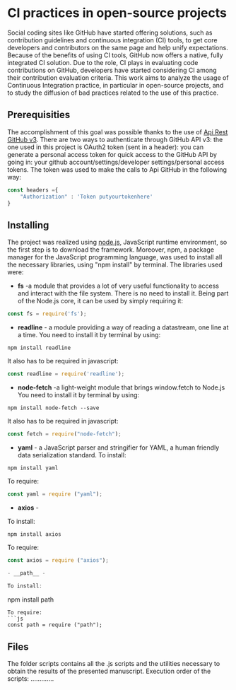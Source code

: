 # CI practices in open-source projects

Social coding sites like GitHub have started offering solutions, such as contribution guidelines and continuous integration (CI) tools, to get core developers and contributors
on the same page and help unify expectations. Because of the benefits of using CI tools, GitHub now offers a native, fully integrated CI solution. Due to the role, CI plays in evaluating code contributions on
GitHub, developers have started considering CI among their contribution evaluation criteria. This work aims to analyze the usage of Continuous Integration practice, in particular in open-source projects, and to study the diffusion of bad practices related to the use of this practice.

## Prerequisities

The accomplishment of this goal was possible thanks to  the use of [Api Rest GitHub v3](https://developer.github.com/v3/). There are two ways to authenticate through GitHub API v3: the one used in this project is OAuth2 token (sent in a header): you can generate a personal
access token for quick access to the GitHub API by going in: your github account/settings/developer settings/personal access tokens. The token was used to make the calls to Api GitHub in the following way:

```js
const headers ={
    "Authorization" : 'Token putyourtokenhere'
}
```
## Installing

The project was realized using [node.js](https://nodejs.org/it/download/), JavaScript runtime environment, so the first step is to download the framework. Moreover, npm, a package manager for the JavaScript programming language, was used to install
all the necessary libraries, using "npm install" by terminal. The libraries used were:

- __fs__ -a module that provides a lot of very useful functionality to access and interact with the file system. There is no need to install it. Being part of the Node.js core, it can be used by simply requiring it: 

```js
const fs = require('fs');
```

- __readline__ - a module providing a way of reading a datastream, one line at a time. You need to install it by terminal by using: 
```
npm install readline
```
It also has to be required in javascript: 
```js
const readline = require('readline');
```

- __node-fetch__ -a light-weight module that brings window.fetch to Node.js You need to install it by terminal by using: 
```
npm install node-fetch --save 
```
It also has to be required in javascript: 
```js
const fetch = require("node-fetch");
```

- __yaml__ - a JavaScript parser and stringifier for YAML, a human friendly data serialization standard.
To install: 
```
npm install yaml
```
To require: 
```js
const yaml = require ("yaml");
```
- __axios__ - 
 
To install: 
```
npm install axios
```
To require: 
```js
const axios = require ("axios");

- __path__ - 
 
To install: 
```
npm install path
```
To require: 
```js
const path = require ("path");
```
## Files
The folder scripts contains all the .js scripts and the utilities necessary to obtain the results of the presented manuscript.
Execution order of the scripts:
.............



